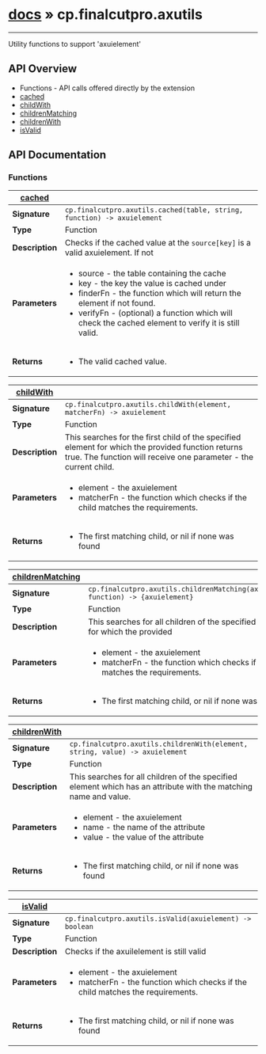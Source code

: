 # [docs](index.md) » cp.finalcutpro.axutils
---

Utility functions to support 'axuielement'

## API Overview
* Functions - API calls offered directly by the extension
 * [cached](#cached)
 * [childWith](#childWith)
 * [childrenMatching](#childrenMatching)
 * [childrenWith](#childrenWith)
 * [isValid](#isValid)

## API Documentation

### Functions

| [cached](#cached)         |                                                                                     |
| --------------------------------------------|-------------------------------------------------------------------------------------|
| **Signature**                               | `cp.finalcutpro.axutils.cached(table, string, function) -> axuielement`                                                                    |
| **Type**                                    | Function                                                                     |
| **Description**                             | Checks if the cached value at the `source[key]` is a valid axuielement. If not                                                                     |
| **Parameters**                              | <ul><li>source	- the table containing the cache</li><li>key		- the key the value is cached under</li><li>finderFn	- the function which will return the element if not found.</li><li>verifyFn  - (optional) a function which will check the cached element to verify it is still valid.</li></ul> |
| **Returns**                                 | <ul><li>The valid cached value.</li></ul>          |

| [childWith](#childWith)         |                                                                                     |
| --------------------------------------------|-------------------------------------------------------------------------------------|
| **Signature**                               | `cp.finalcutpro.axutils.childWith(element, matcherFn) -> axuielement`                                                                    |
| **Type**                                    | Function                                                                     |
| **Description**                             | This searches for the first child of the specified element for which the provided function returns true. The function will receive one parameter - the current child.                                                                     |
| **Parameters**                              | <ul><li>element	- the axuielement</li><li>matcherFn	- the function which checks if the child matches the requirements.</li></ul> |
| **Returns**                                 | <ul><li>The first matching child, or nil if none was found</li></ul>          |

| [childrenMatching](#childrenMatching)         |                                                                                     |
| --------------------------------------------|-------------------------------------------------------------------------------------|
| **Signature**                               | `cp.finalcutpro.axutils.childrenMatching(axuielement, function) -> {axuielement}`                                                                    |
| **Type**                                    | Function                                                                     |
| **Description**                             | This searches for all children of the specified element for which the provided                                                                     |
| **Parameters**                              | <ul><li>element	- the axuielement</li><li>matcherFn	- the function which checks if the child matches the requirements.</li></ul> |
| **Returns**                                 | <ul><li>The first matching child, or nil if none was found</li></ul>          |

| [childrenWith](#childrenWith)         |                                                                                     |
| --------------------------------------------|-------------------------------------------------------------------------------------|
| **Signature**                               | `cp.finalcutpro.axutils.childrenWith(element, string, value) -> axuielement`                                                                    |
| **Type**                                    | Function                                                                     |
| **Description**                             | This searches for all children of the specified element which has an attribute with the matching name and value.                                                                     |
| **Parameters**                              | <ul><li>element	- the axuielement</li><li>name		- the name of the attribute</li><li>value	- the value of the attribute</li></ul> |
| **Returns**                                 | <ul><li>The first matching child, or nil if none was found</li></ul>          |

| [isValid](#isValid)         |                                                                                     |
| --------------------------------------------|-------------------------------------------------------------------------------------|
| **Signature**                               | `cp.finalcutpro.axutils.isValid(axuielement) -> boolean`                                                                    |
| **Type**                                    | Function                                                                     |
| **Description**                             | Checks if the axuilelement is still valid                                                                     |
| **Parameters**                              | <ul><li>element	- the axuielement</li><li>matcherFn	- the function which checks if the child matches the requirements.</li></ul> |
| **Returns**                                 | <ul><li>The first matching child, or nil if none was found</li></ul>          |

